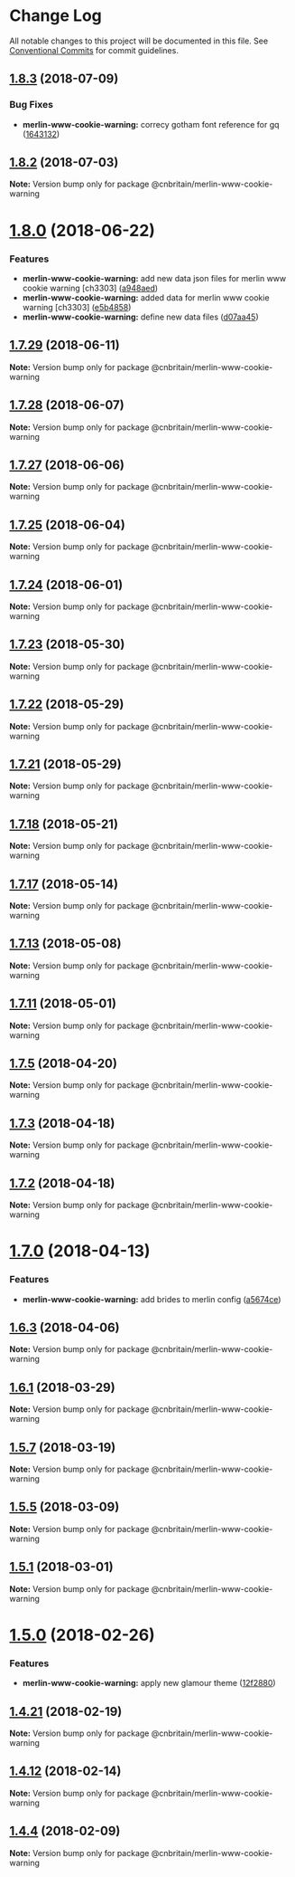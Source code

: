 # Change Log

All notable changes to this project will be documented in this file.
See [Conventional Commits](https://conventionalcommits.org) for commit guidelines.

<a name="1.8.3"></a>
## [1.8.3](https://github.com/cnduk/merlin-www-components/compare/@cnbritain/merlin-www-cookie-warning@1.8.2...@cnbritain/merlin-www-cookie-warning@1.8.3) (2018-07-09)


### Bug Fixes

* **merlin-www-cookie-warning:** correcy gotham font reference for gq ([1643132](https://github.com/cnduk/merlin-www-components/commit/1643132))




<a name="1.8.2"></a>
## [1.8.2](https://github.com/cnduk/merlin-www-components/compare/@cnbritain/merlin-www-cookie-warning@1.8.1...@cnbritain/merlin-www-cookie-warning@1.8.2) (2018-07-03)




**Note:** Version bump only for package @cnbritain/merlin-www-cookie-warning

<a name="1.8.0"></a>
# [1.8.0](https://github.com/cnduk/merlin-www-components/compare/@cnbritain/merlin-www-cookie-warning@1.7.29...@cnbritain/merlin-www-cookie-warning@1.8.0) (2018-06-22)


### Features

* **merlin-www-cookie-warning:** add new data json files for merlin www cookie warning [ch3303] ([a948aed](https://github.com/cnduk/merlin-www-components/commit/a948aed))
* **merlin-www-cookie-warning:** added data for merlin www cookie warning [ch3303] ([e5b4858](https://github.com/cnduk/merlin-www-components/commit/e5b4858))
* **merlin-www-cookie-warning:** define new data files ([d07aa45](https://github.com/cnduk/merlin-www-components/commit/d07aa45))




<a name="1.7.29"></a>
## [1.7.29](https://github.com/cnduk/merlin-www-components/compare/@cnbritain/merlin-www-cookie-warning@1.7.28...@cnbritain/merlin-www-cookie-warning@1.7.29) (2018-06-11)




**Note:** Version bump only for package @cnbritain/merlin-www-cookie-warning

<a name="1.7.28"></a>
## [1.7.28](https://github.com/cnduk/merlin-www-components/compare/@cnbritain/merlin-www-cookie-warning@1.7.27...@cnbritain/merlin-www-cookie-warning@1.7.28) (2018-06-07)




**Note:** Version bump only for package @cnbritain/merlin-www-cookie-warning

<a name="1.7.27"></a>
## [1.7.27](https://github.com/cnduk/merlin-www-components/compare/@cnbritain/merlin-www-cookie-warning@1.7.26...@cnbritain/merlin-www-cookie-warning@1.7.27) (2018-06-06)




**Note:** Version bump only for package @cnbritain/merlin-www-cookie-warning

<a name="1.7.25"></a>
## [1.7.25](https://github.com/cnduk/merlin-www-components/compare/@cnbritain/merlin-www-cookie-warning@1.7.24...@cnbritain/merlin-www-cookie-warning@1.7.25) (2018-06-04)




**Note:** Version bump only for package @cnbritain/merlin-www-cookie-warning

<a name="1.7.24"></a>
## [1.7.24](https://github.com/cnduk/merlin-www-components/compare/@cnbritain/merlin-www-cookie-warning@1.7.23...@cnbritain/merlin-www-cookie-warning@1.7.24) (2018-06-01)




**Note:** Version bump only for package @cnbritain/merlin-www-cookie-warning

<a name="1.7.23"></a>
## [1.7.23](https://github.com/cnduk/merlin-www-components/compare/@cnbritain/merlin-www-cookie-warning@1.7.22...@cnbritain/merlin-www-cookie-warning@1.7.23) (2018-05-30)




**Note:** Version bump only for package @cnbritain/merlin-www-cookie-warning

<a name="1.7.22"></a>
## [1.7.22](https://github.com/cnduk/merlin-www-components/compare/@cnbritain/merlin-www-cookie-warning@1.7.21...@cnbritain/merlin-www-cookie-warning@1.7.22) (2018-05-29)




**Note:** Version bump only for package @cnbritain/merlin-www-cookie-warning

<a name="1.7.21"></a>
## [1.7.21](https://github.com/cnduk/merlin-www-components/compare/@cnbritain/merlin-www-cookie-warning@1.7.20...@cnbritain/merlin-www-cookie-warning@1.7.21) (2018-05-29)




**Note:** Version bump only for package @cnbritain/merlin-www-cookie-warning

<a name="1.7.18"></a>
## [1.7.18](https://github.com/cnduk/merlin-www-components/compare/@cnbritain/merlin-www-cookie-warning@1.7.17...@cnbritain/merlin-www-cookie-warning@1.7.18) (2018-05-21)




**Note:** Version bump only for package @cnbritain/merlin-www-cookie-warning

<a name="1.7.17"></a>
## [1.7.17](https://github.com/cnduk/merlin-www-components/compare/@cnbritain/merlin-www-cookie-warning@1.7.16...@cnbritain/merlin-www-cookie-warning@1.7.17) (2018-05-14)




**Note:** Version bump only for package @cnbritain/merlin-www-cookie-warning

<a name="1.7.13"></a>
## [1.7.13](https://github.com/cnduk/merlin-www-components/compare/@cnbritain/merlin-www-cookie-warning@1.7.12...@cnbritain/merlin-www-cookie-warning@1.7.13) (2018-05-08)




**Note:** Version bump only for package @cnbritain/merlin-www-cookie-warning

<a name="1.7.11"></a>
## [1.7.11](https://github.com/cnduk/merlin-www-components/compare/@cnbritain/merlin-www-cookie-warning@1.7.10...@cnbritain/merlin-www-cookie-warning@1.7.11) (2018-05-01)




**Note:** Version bump only for package @cnbritain/merlin-www-cookie-warning

<a name="1.7.5"></a>
## [1.7.5](https://github.com/cnduk/merlin-www-components/compare/@cnbritain/merlin-www-cookie-warning@1.7.4...@cnbritain/merlin-www-cookie-warning@1.7.5) (2018-04-20)




**Note:** Version bump only for package @cnbritain/merlin-www-cookie-warning

<a name="1.7.3"></a>
## [1.7.3](https://github.com/cnduk/merlin-www-components/compare/@cnbritain/merlin-www-cookie-warning@1.7.2...@cnbritain/merlin-www-cookie-warning@1.7.3) (2018-04-18)




**Note:** Version bump only for package @cnbritain/merlin-www-cookie-warning

<a name="1.7.2"></a>
## [1.7.2](https://github.com/cnduk/merlin-www-components/compare/@cnbritain/merlin-www-cookie-warning@1.7.1...@cnbritain/merlin-www-cookie-warning@1.7.2) (2018-04-18)




**Note:** Version bump only for package @cnbritain/merlin-www-cookie-warning

<a name="1.7.0"></a>
# [1.7.0](https://github.com/cnduk/merlin-www-components/compare/@cnbritain/merlin-www-cookie-warning@1.6.3...@cnbritain/merlin-www-cookie-warning@1.7.0) (2018-04-13)


### Features

* **merlin-www-cookie-warning:** add brides to merlin config ([a5674ce](https://github.com/cnduk/merlin-www-components/commit/a5674ce))




<a name="1.6.3"></a>
## [1.6.3](https://github.com/cnduk/merlin-www-components/compare/@cnbritain/merlin-www-cookie-warning@1.6.2...@cnbritain/merlin-www-cookie-warning@1.6.3) (2018-04-06)




**Note:** Version bump only for package @cnbritain/merlin-www-cookie-warning

<a name="1.6.1"></a>
## [1.6.1](https://github.com/cnduk/merlin-www-components/compare/@cnbritain/merlin-www-cookie-warning@1.6.0...@cnbritain/merlin-www-cookie-warning@1.6.1) (2018-03-29)




**Note:** Version bump only for package @cnbritain/merlin-www-cookie-warning

<a name="1.5.7"></a>
## [1.5.7](https://github.com/cnduk/merlin-www-components/compare/@cnbritain/merlin-www-cookie-warning@1.5.6...@cnbritain/merlin-www-cookie-warning@1.5.7) (2018-03-19)




**Note:** Version bump only for package @cnbritain/merlin-www-cookie-warning

<a name="1.5.5"></a>
## [1.5.5](https://github.com/cnduk/merlin-www-components/compare/@cnbritain/merlin-www-cookie-warning@1.5.4...@cnbritain/merlin-www-cookie-warning@1.5.5) (2018-03-09)




**Note:** Version bump only for package @cnbritain/merlin-www-cookie-warning

<a name="1.5.1"></a>
## [1.5.1](https://github.com/cnduk/merlin-www-components/compare/@cnbritain/merlin-www-cookie-warning@1.5.0...@cnbritain/merlin-www-cookie-warning@1.5.1) (2018-03-01)




**Note:** Version bump only for package @cnbritain/merlin-www-cookie-warning

<a name="1.5.0"></a>
# [1.5.0](https://github.com/cnduk/merlin-www-components/compare/@cnbritain/merlin-www-cookie-warning@1.4.26...@cnbritain/merlin-www-cookie-warning@1.5.0) (2018-02-26)


### Features

* **merlin-www-cookie-warning:** apply new glamour theme ([12f2880](https://github.com/cnduk/merlin-www-components/commit/12f2880))




<a name="1.4.21"></a>
## [1.4.21](https://github.com/cnduk/merlin-www-components/compare/@cnbritain/merlin-www-cookie-warning@1.4.20...@cnbritain/merlin-www-cookie-warning@1.4.21) (2018-02-19)




**Note:** Version bump only for package @cnbritain/merlin-www-cookie-warning

<a name="1.4.12"></a>
## [1.4.12](https://github.com/cnduk/merlin-www-components/compare/@cnbritain/merlin-www-cookie-warning@1.4.11...@cnbritain/merlin-www-cookie-warning@1.4.12) (2018-02-14)




**Note:** Version bump only for package @cnbritain/merlin-www-cookie-warning

<a name="1.4.4"></a>
## [1.4.4](https://github.com/cnduk/merlin-www-components/compare/@cnbritain/merlin-www-cookie-warning@1.4.3...@cnbritain/merlin-www-cookie-warning@1.4.4) (2018-02-09)




**Note:** Version bump only for package @cnbritain/merlin-www-cookie-warning
